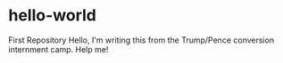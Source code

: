 # hello-world
First Repository
Hello, I'm writing this from the Trump/Pence conversion internment camp. Help me!
